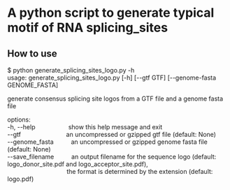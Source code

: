 # A python script to generate typical motif of RNA splicing_sites

## How to use
$ python generate_splicing_sites_logo.py -h  
usage: generate_splicing_sites_logo.py [-h] [--gtf GTF] [--genome-fasta GENOME_FASTA]  

generate consensus splicing site logos from a GTF file and a genome fasta file  

options:  
  -h, --help &emsp;  &emsp; &emsp; &emsp;    show this help message and exit  
  --gtf      &emsp;  &emsp;  &emsp;&emsp;&emsp; &emsp;   an uncompressed or gzipped gtf file (default: None)  
  --genome_fasta  &emsp; &emsp;  an uncompressed or gzipped genome fasta file (default: None)  
  --save_filename   &emsp; &emsp; an output filename for the sequence logo (default: logo_donor_site.pdf and logo_acceptor_site.pdf),  
                   &emsp; &emsp; &emsp; &emsp;&emsp; &emsp; &emsp;&emsp; the format is determined by the extension  (default: logo.pdf)  


